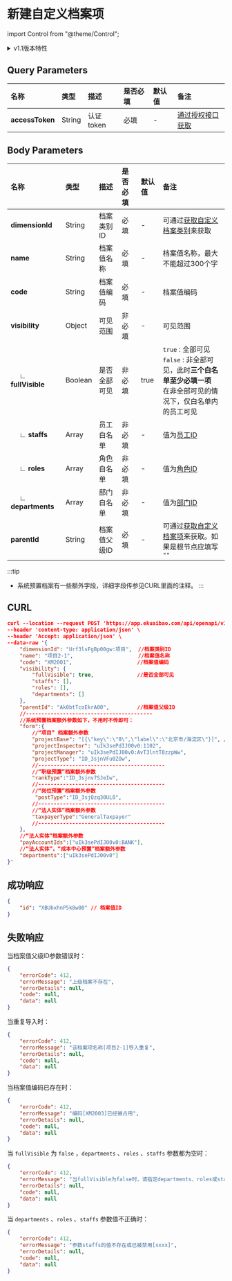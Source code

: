 # 新建自定义档案项

import Control from "@theme/Control";

<Control
method="POST"
url="/api/openapi/v1.1/dimensions/items"
/>

<details>
  <summary>v1.1版本特性</summary>
  <div>
    - 🐞 新增了当“fullVisible“为”false“时，对 ”staffs“、”roles“、”departments“三个参数的必填及有效性校验。
  </div>
</details>

## Query Parameters

| 名称 | 类型 | 描述 | 是否必填 | 默认值 | 备注 |
| :--- | :--- | :--- | :--- |:--- | :--- |
|**accessToken**| String  | 认证token	| 必填  | - | [通过授权接口获取](/docs/open-api/getting-started/auth) |

## Body Parameters

| 名称 | 类型 | 描述 | 是否必填 | 默认值 | 备注 |
| :--- | :--- | :--- | :--- |:--- | :--- |
|**dimensionId**           | String   | 档案类别ID	| 必填  | - | 可通过[获取自定义档案类别](/docs/open-api/dimensions/get-dimensions)来获取 |
|**name**                  | String   | 档案值名称	| 必填  | - | 档案值名称，最大不能超过300个字 |
|**code**                  | String   | 档案值编码	| 必填  | - | 档案值编码 |
|**visibility**            | Object   | 可见范围      | 非必填 | - | 可见范围 |
|**&emsp; ∟ fullVisible** | Boolean  | 是否全部可见   | 非必填 | true | `true` : 全部可见 <br/>`false` : 非全部可见，此时**三个白名单至少必填一项**<br/>在非全部可见的情况下，仅白名单内的员工可见 |
|**&emsp; ∟ staffs**      | Array    | 员工白名单	| 非必填 | - | 值为[员工ID](/docs/open-api/corporation/get-all-staffs) |
|**&emsp; ∟ roles**       | Array    | 角色白名单	| 非必填 | - | 值为[角色ID](/docs/open-api/corporation/get-roles-group) |
|**&emsp; ∟ departments** | Array    | 部门白名单    | 非必填 | - | 值为[部门ID](/docs/open-api/corporation/get-departments) |
|**parentId**              | String   | 档案值父级ID  | 必填   | - | 可通过[获取自定义档案项](/docs/open-api/dimensions/get-dimension-items)来获取。如果是根节点应填写 `""` |

:::tip
- 系统预置档案有一些额外字段，详细字段传参见CURL里面的注释。
:::

## CURL
```json
curl --location --request POST 'https://app.ekuaibao.com/api/openapi/v1.1/dimensions/items?accessToken=hQgbxfJnlElc00' \
--header 'content-type: application/json' \
--header 'Accept: application/json' \
--data-raw '{
    "dimensionId": "Urf3lsFgBp00gw:项目",  //档案类别ID
    "name": "项目2-1",                     //档案值名称	
    "code": "XM2001",                     //档案值编码	
    "visibility": {
        "fullVisible": true,              //是否全部可见
        "staffs": [],
        "roles": [],
        "departments": []
    },
    "parentId": "Ak0btTcoEkrA00",         //档案值父级ID
    //-----------------------------------------
    //系统预置档案额外参数如下，不用时不传即可：        
    "form":{
        //“项目” 档案额外参数
        "projectBase": "[{\"key\":\"8\",\"label\":\"北京市/海淀区\"}]", //项目所在地
        "projectInspector": "uIk3sePdIJ00v0:1102",                     //项目总监，值为员工ID
        "projectManager": "uIk3sePdIJ00v0:AvT3lntT8zzpWw",             //项目经理，值为员工ID
        "projectType": "ID_3sjnVFu0ZOw",                               //项目类型，值为【项目类型预置】档案实例ID
        //-----------------------------------------
        //“职级预置”档案额外参数
        "rankType":"ID_3sjnv7SJeIw",                                   //职级类型，值为【职级类型预置】档案实例ID
        //-----------------------------------------
        //“岗位预置”档案额外参数
         "postType":"ID_3sjQzq30UL0",                                  //岗位类型，值为【岗位类型预置】档案实例ID
        //-----------------------------------------
        //“法人实体”档案额外参数
        "taxpayerType":"GeneralTaxpayer"                               //纳税人类型，GeneralTaxpayer：一般纳税人；SmallScaleTaxpayer：小规模纳税人
        //-----------------------------------------
    },
    //“法人实体”档案额外参数
    "payAccountIds":["uIk3sePdIJ00v0:BANK"],                            //可用支付账户
    //“法人实体”，“成本中心预置”档案额外参数
    "departments":["uIk3sePdIJ00v0"]                                    //所属部门
}'
```

## 成功响应
```json
{
    "id": "XBUbxhnP5k8w00" // 档案值ID
}
```

## 失败响应
当档案值父级ID参数错误时：
```json
{
    "errorCode": 412,
    "errorMessage": "上级档案不存在",
    "errorDetails": null,
    "code": null,
    "data": null
}
```

当重复导入时：
```json
{
    "errorCode": 412,
    "errorMessage": "该档案项名称[项目2-1]导入重复",
    "errorDetails": null,
    "code": null,
    "data": null
}
```

当档案值编码已存在时：
```json
{
    "errorCode": 412,
    "errorMessage": "编码[XM2003]已经被占用",
    "errorDetails": null,
    "code": null,
    "data": null
}
```

当 `fullVisible` 为 `false` ，`departments` 、`roles` 、`staffs` 参数都为空时：
```json
{
    "errorCode": 412,
    "errorMessage": "当fullVisible为false时，请指定departments、roles或staffs的值",
    "errorDetails": null,
    "code": null,
    "data": null
}
```

当 `departments` 、`roles` 、`staffs` 参数值不正确时：
```json
{
    "errorCode": 412,
    "errorMessage": "参数staffs的值不存在或已被禁用[xxxx]",
    "errorDetails": null,
    "code": null,
    "data": null
}
```










